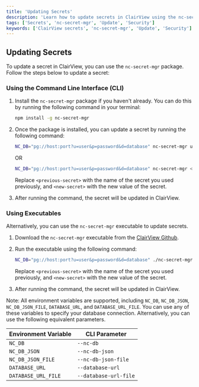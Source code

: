 ```yaml
---
title: 'Updating Secrets'
description: 'Learn how to update secrets in ClairView using the nc-secret-mgr package.'
tags: ['Secrets', 'nc-secret-mgr', 'Update', 'Security']
keywords: ['ClairView secrets', 'nc-secret-mgr', 'Update', 'Security']
---
```


## Updating Secrets

To update a secret in ClairView, you can use the `nc-secret-mgr` package. Follow the steps below to update a secret:

### Using the Command Line Interface (CLI)

1. Install the `nc-secret-mgr` package if you haven't already. You can do this by running the following command in your terminal:

   ```bash
   npm install -g nc-secret-mgr
   ```

2. Once the package is installed, you can update a secret by running the following command:

   ```bash
   NC_DB="pg://host:port?u=user&p=password&d=database" nc-secret-mgr update --prev <previous-secret> --new <new-secret>
   ```
   
   OR

   ```bash
   NC_DB="pg://host:port?u=user&p=password&d=database" nc-secret-mgr <previous-secret> <new-secret>
   ```
   
   Replace `<previous-secret>` with the name of the secret you used previously, and `<new-secret>` with the new value of the secret.

3. After running the command, the secret will be updated in ClairView.

### Using Executables

Alternatively, you can use the `nc-secret-mgr` executable to update secrets.

1. Download the `nc-secret-mgr` executable from the [ClairView Github](https://github.com/digitranslab/nc-secret-mgr/releases/latest).
2. Run the executable using the following command:

   ```bash
   NC_DB="pg://host:port?u=user&p=password&d=database" ./nc-secret-mgr-macos-arm64 update --prev <previous-secret> --new <new-secret>
   ```

   Replace `<previous-secret>` with the name of the secret you used previously, and `<new-secret>` with the new value of the secret.

3. After running the command, the secret will be updated in ClairView.


Note: All environment variables are supported, including `NC_DB`, `NC_DB_JSON`, `NC_DB_JSON_FILE`, `DATABASE_URL`, and `DATABASE_URL_FILE`. You can use any of these variables to specify your database connection. Alternatively, you can use the following equivalent parameters. 


| Environment Variable | CLI Parameter |
| --------------------- | -------------- |
| `NC_DB`               | `--nc-db`      |
| `NC_DB_JSON`          | `--nc-db-json` |
| `NC_DB_JSON_FILE`     | `--nc-db-json-file` |
| `DATABASE_URL`        | `--database-url` |
| `DATABASE_URL_FILE`   | `--database-url-file` |
